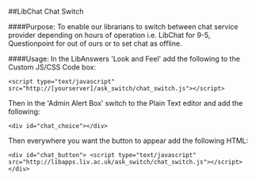 ##LibChat Chat Switch

####Purpose:
To enable our librarians to switch between chat service provider depending on hours of operation i.e. LibChat for 9-5, Questionpoint for out of ours or to set chat as offline.

####Usage:
In the LibAnswers 'Look and Feel' add the following to the Custom JS/CSS Code box:

`<script type="text/javascript" src="http://[yourserver]/ask_switch/chat_switch.js"></script>`

Then in the 'Admin Alert Box' switch to the Plain Text editor and add the following:

`<div id="chat_choice"></div>`

Then everywhere you want the button to appear add the following HTML:

`<div id="chat_button"> <script type="text/javascript" src="http://libapps.liv.ac.uk/ask_switch/chat_switch.js"></script></div>`
